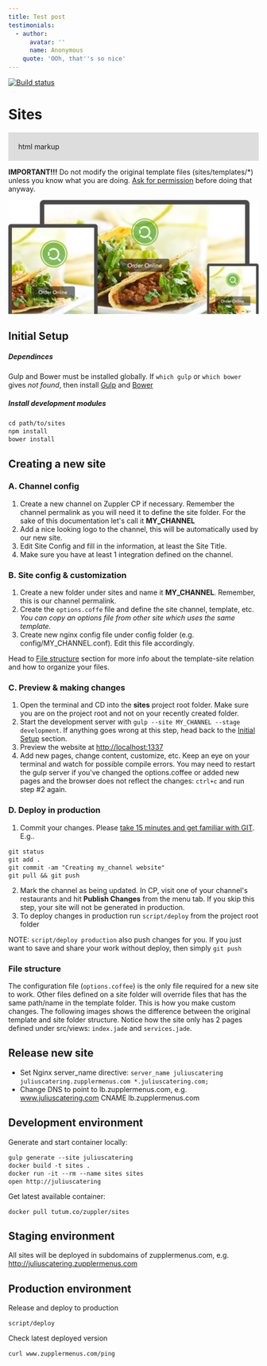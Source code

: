 ```yaml
---
title: Test post
testimonials:
  - author:
      avatar: ''
      name: Anonymous
    quote: 'OOh, that''s so nice'
---
```

[![Build status](https://badge.buildbox.io/1a9ff722ce0871feeaa718426d59c9e86b03c26704b2b346d7.svg)](https://buildbox.io/zuppler/sites)

# Sites

<div style="background:#ddd; padding: 20px">html markup</div>

**IMPORTANT!!!** Do not modify the original template files (sites/templates/*) unless you know what you are doing. [Ask for permission](mailto:bogdan.silivestru@zuppler.com) before doing that anyway.

![](/public1/media_folder/blt.png)

## Initial Setup

##### Dependinces

Gulp and Bower must be installed globally. If `which gulp` or `which bower` gives _not found_, then install [Gulp](https://github.com/gulpjs/gulp/blob/master/docs/getting-started.md) and [Bower](http://bower.io/#install-bower)

##### Install development modules

```
cd path/to/sites
npm install
bower install
```

## Creating a new site

### A. Channel config

1. Create a new channel on Zuppler CP if necessary. Remember the channel permalink as you will need it to define the site folder. For the sake of this documentation let's call it **MY_CHANNEL**
2. Add a nice looking logo to the channel, this will be automatically used by our new site.
3. Edit Site Config and fill in the information, at least the Site Title.
4. Make sure you have at least 1 integration defined on the channel.

### B. Site config & customization

1. Create a new folder under sites and name it **MY_CHANNEL**. Remember, this is our channel permalink.
2. Create the `options.coffe` file and define the site channel, template, etc. _You can copy an options file from other site which uses the same template._
3. Create new nginx config file under config folder (e.g. config/MY_CHANNEL.conf). Edit this file accordingly.

Head to [File structure](#file-structure) section for more info about the template-site relation and how to organize your files.

### C. Preview & making changes

1. Open the terminal and CD into the **sites** project root folder. Make sure you are on the project root and not on your recently created folder.
2. Start the development server with `gulp --site MY_CHANNEL --stage development`. If anything goes wrong at this step, head back to the [Initial Setup](#initial-setup) section.
3. Preview the website at <http://localhost:1337>
4. Add new pages, change content, customize, etc. Keep an eye on your terminal and watch for possible compile errors. You may need to restart the gulp server if you've changed the options.coffee or added new pages and the browser does not reflect the changes: `ctrl+c` and run step #2 again.

### D. Deploy in production

1. Commit your changes. Please [take 15 minutes and get familiar with GIT](https://try.github.io). E.g..


```
git status
git add .
git commit -am "Creating my_channel website"
git pull && git push
```

2. Mark the channel as being updated. In CP, visit one of your channel's restaurants and hit **Publish Changes** from the menu tab. If you skip this step, your site will not be generated in production.
3. To deploy changes in production run `script/deploy` from the project root folder

NOTE: `script/deploy production` also push changes for you. If you just want to save and share your work without deploy, then simply `git push`

### File structure

The configuration file (`options.coffee`) is the only file required for a new site to work. Other files defined on a site folder will override files that has the same path/name in the template folder. This is how you make custom changes.
The following images shows the difference between the original template and site folder structure. Notice how the site only has 2 pages defined under src/views: `index.jade` and `services.jade`.

## Release new site

* Set Nginx server_name directive:
  `server_name juliuscatering juliuscatering.zupplermenus.com *.juliuscatering.com;`
* Change DNS to point to lb.zupplermenus.com, e.g. www.juliuscatering.com CNAME lb.zupplermenus.com

## Development environment

Generate and start container locally:

```shell
gulp generate --site juliuscatering
docker build -t sites .
docker run -it --rm --name sites sites
open http://juliuscatering
```

Get latest available container:

```shell
docker pull tutum.co/zuppler/sites
```

## Staging environment

All sites will be deployed in subdomains of zupplermenus.com, e.g. http://juliuscatering.zupplermenus.com

## Production environment

Release and deploy to production

```shell
script/deploy
```

Check latest deployed version

```shell
curl www.zupplermenus.com/ping
```
